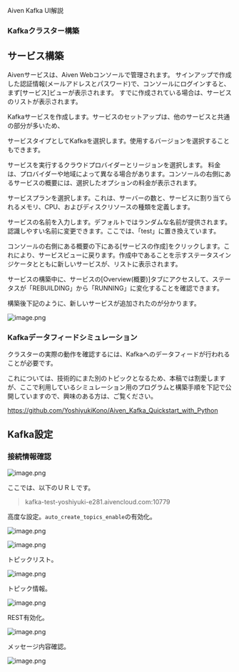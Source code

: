 Aiven Kafka UI解説

### Kafkaクラスター構築

## サービス構築

Aivenサービスは、Aiven Webコンソールで管理されます。
サインアップで作成した認証情報(メールアドレスとパスワード)で、コンソールにログインすると、まず[サービス]ビューが表示されます。
すでに作成されている場合は、サービスのリストが表示されます。

Kafkaサービスを作成します。サービスのセットアップは、他のサービスと共通の部分が多いため、

サービスタイプとしてKafkaを選択します。使用するバージョンを選択することもできます。

サービスを実行するクラウドプロバイダーとリージョンを選択します。
料金は、プロバイダーや地域によって異なる場合があります。コンソールの右側にあるサービスの概要には、選択したオプションの料金が表示されます。

サービスプランを選択します。これは、サーバーの数と、サービスに割り当てられるメモリ、CPU、およびディスクリソースの種類を定義します。

サービスの名前を入力します。デフォルトではランダムな名前が提供されます。
認識しやすい名前に変更できます。ここでは、「test」に置き換えています。

コンソールの右側にある概要の下にある[サービスの作成]をクリックします。これにより、サービスビューに戻ります。作成中であることを示すステータスインジケータとともに新しいサービスが、リストに表示されます。

サービスの構築中に、サービスの[Overview(概要)]タブにアクセスして、ステータスが「REBUILDING」から「RUNNING」に変化することを確認できます。

構築後下記のように、新しいサービスが追加されたのが分かります。

![image.png](https://qiita-image-store.s3.ap-northeast-1.amazonaws.com/0/176567/ec303810-7b79-3eb3-0883-96923d0393bb.png)

### Kafkaデータフィードシミュレーション

クラスターの実際の動作を確認するには、Kafkaへのデータフィードが行われることが必要です。

これについては、技術的にまた別のトピックとなるため、本稿では割愛しますが、ここで利用しているシミュレーション用のプログラムと構築手順を下記で公開していますので、興味のある方は、ご覧ください。

https://github.com/YoshiyukiKono/Aiven_Kafka_Quickstart_with_Python

## Kafka設定

### 接続情報確認

![image.png](https://qiita-image-store.s3.ap-northeast-1.amazonaws.com/0/176567/4279227d-8149-535d-73c9-b934598c34b9.png)

ここでは、以下のＵＲＬです。

>kafka-test-yoshiyuki-e281.aivencloud.com:10779

高度な設定。`auto_create_topics_enable`の有効化。

![image.png](https://qiita-image-store.s3.ap-northeast-1.amazonaws.com/0/176567/446d43c7-cad7-1bec-2eef-f45ae9ce90ed.png)



![image.png](https://qiita-image-store.s3.ap-northeast-1.amazonaws.com/0/176567/833d3bc7-e366-4810-92f2-db3b5dd127ea.png)

トピックリスト。

![image.png](https://qiita-image-store.s3.ap-northeast-1.amazonaws.com/0/176567/3206ff70-b744-5b84-dd50-7e92d8dd7b54.png)

トピック情報。

![image.png](https://qiita-image-store.s3.ap-northeast-1.amazonaws.com/0/176567/c5b36885-4472-fb3c-6a2a-22f852279c01.png)

REST有効化。

![image.png](https://qiita-image-store.s3.ap-northeast-1.amazonaws.com/0/176567/35ef6756-0bb1-df61-319c-66caa4f3737a.png)

メッセージ内容確認。

![image.png](https://qiita-image-store.s3.ap-northeast-1.amazonaws.com/0/176567/ac98303f-8861-d8fc-8165-b6588148ddfe.png)



